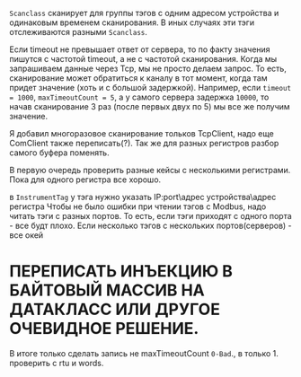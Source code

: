 `Scanclass` сканирует для группы тэгов с одним адресом устройства и одинаковым временем сканирования. В иных случаях эти тэги отслеживаются разными `Scanclass`. 

Если timeout не превышает ответ от сервера, то по факту значения пишутся с частотой timeout, а не с частотой сканирования.
Когда мы запрашиваем данные через Tcp, мы не просто делаем запрос. То есть, сканирование может обратиться к каналу в тот момент, когда там придет значение (хоть и с большой задержкой). 
Например, если `timeout = 1000`, `maxTimeoutCount = 5`, а у самого сервера задержка `10000`, то начав сканирование 3 раз (после первых двух по 5) мы все же получим значение.

Я добавил многоразовое сканирование тольков TcpClient, надо еще ComClient также переписать(?).  Так же для разных регистров разбор самого буфера поменять. 

В первую очередь проверить разные кейсы с несколькими регистрами. Пока для одного регистра все хорошо.

в `InstrumentTag` у тэга нужно указать IP:port\адрес устройства\адрес регистра 
Чтобы не было ошибки при чтении тэгов с Modbus, надо читать тэги с разных портов. То есть, если тэги приходят с одного порта - все будт плохо. Если несколько тэгов с нескольких портов(серверов) - все окей

# ПЕРЕПИСАТЬ ИНЪЕКЦИЮ В БАЙТОВЫЙ МАССИВ НА ДАТАКЛАСС ИЛИ ДРУГОЕ ОЧЕВИДНОЕ РЕШЕНИЕ.

В итоге только сделать запись не maxTimeoutCount `0-Bad`., в только 1.
проверить с rtu и words. 